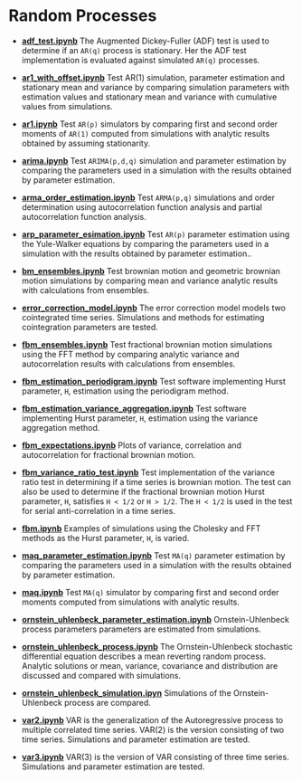 # Random Processes

* **[adf_test.ipynb](http://localhost:8888/lab/tree/notebooks/random_processes/adf_test.ipynb)** The Augmented Dickey-Fuller (ADF) test is used to determine if an `AR(q)` process is stationary. Her the ADF test implementation is evaluated against simulated `AR(q)` processes.

* **[ar1_with_offset.ipynb](http://localhost:8888/lab/tree/notebooks/random_processes/ar1_with_offset.ipynb)** Test AR(1) simulation, parameter estimation and stationary mean and variance by comparing simulation parameters with estimation values and stationary mean and variance with cumulative values from simulations.

* **[ar1.ipynb](http://localhost:8888/lab/tree/notebooks/random_processes/ar1.ipynb)** Test `AR(p)` simulators by comparing first and second order moments of `AR(1)` computed from simulations with analytic results obtained by assuming stationarity.

* **[arima.ipynb](http://localhost:8888/lab/tree/notebooks/random_processes/arima.ipynb)** Test `ARIMA(p,d,q)` simulation and parameter estimation by comparing the parameters used in a simulation with the results obtained by parameter estimation.

* **[arma_order_estimation.ipynb](http://localhost:8888/files/notebooks/random_processes/arma_order_estimation.ipynb?_xsrf=2%7Cdc5622b9%7C972d0332676f9814e33c8e21c7a0a95f%7C1642532355)** Test `ARMA(p,q)` simulations and order determination using autocorrelation function analysis and partial autocorrelation function analysis.

* **[arp_parameter_esimation.ipynb](http://localhost:8888/lab/tree/notebooks/random_processes/arq_parameter_estimation.ipynb)** Test `AR(p)` parameter estimation using the Yule-Walker equations by comparing the parameters used in a simulation with the results obtained by parameter estimation..

* **[bm_ensembles.ipynb](http://localhost:8888/lab/tree/notebooks/random_processes/bm_ensembles.ipynb)** Test brownian motion and geometric brownian motion simulations by comparing mean and variance analytic results with calculations from ensembles.

* **[error_correction_model.ipynb](http://localhost:49307/lab/tree/Develop/gly.fish/alef/notebooks/random_processes/error_correction_model.ipynb)** The error correction model models two cointegrated time series. Simulations and methods for estimating cointegration parameters are tested.

* **[fbm_ensembles.ipynb](http://localhost:8888/lab/tree/notebooks/random_processes/fbm_ensembles.ipynb)** Test fractional brownian motion simulations using the FFT method by comparing analytic variance and autocorrelation results with calculations from ensembles.

* **[fbm_estimation_periodigram.ipynb](http://localhost:8888/lab/tree/notebooks/random_processes/fbm_estimation_periodigram.ipynb)** Test software implementing Hurst parameter, `H`, estimation using the periodigram method.

* **[fbm_estimation_variance_aggregation.ipynb](http://localhost:8888/lab/tree/notebooks/random_processes/fbm_estimation_variance_aggregation.ipynb)** Test software implementing Hurst parameter, `H`, estimation using the variance aggregation method.

* **[fbm_expectations.ipynb](http://localhost:8888/lab/tree/notebooks/random_processes/fbm_expectations.ipynb)** Plots of variance, correlation and autocorrelation for fractional brownian motion.

* **[fbm_variance_ratio_test.ipynb](http://localhost:8888/lab/tree/notebooks/random_processes/fbm_variance_ratio_test.ipynb)** Test implementation of the variance ratio test in determining if a time series is brownian motion. The test can also be used to determine if the fractional brownian motion Hurst parameter, `H`, satisfies `H < 1/2` or `H > 1/2`. The `H < 1/2` is used in the test for serial anti-correlation in a time series.

* **[fbm.ipynb](http://localhost:8888/lab/tree/notebooks/random_processes/fbm.ipynb)** Examples of simulations using the Cholesky and FFT methods as the Hurst parameter, `H`, is varied.

* **[maq_parameter_estimation.ipynb](http://localhost:8888/lab/tree/notebooks/random_processes/maq_parameter_estimation.ipynb)** Test `MA(q)` parameter estimation by comparing the parameters used in a simulation with the results obtained by parameter estimation.

* **[maq.ipynb](http://localhost:8888/lab/tree/notebooks/random_processes/maq.ipynb)** Test `MA(q)` simulator by comparing first and second order moments computed from simulations with analytic results.

* **[ornstein_uhlenbeck_parameter_estimation.ipynb](http://localhost:8888/lab/tree/notebooks/random_processes/ornstein_uhlenbeck_parameter_estimation.ipynb)** Ornstein-Uhlenbeck process parameters parameters are estimated from simulations.

* **[ornstein_uhlenbeck_process.ipynb](http://localhost:8888/lab/tree/notebooks/random_processes/ornstein_uhlenbeck_process.ipynb)** The Ornstein-Uhlenbeck stochastic differential equation describes a mean reverting random process. Analytic solutions or mean, variance, covariance and distribution are discussed and compared with simulations.

* **[ornstein_uhlenbeck_simulation.ipyn](http://localhost:8888/lab/tree/notebooks/random_processes/ornstein_uhlenbeck_simulation.ipynb)** Simulations of the Ornstein-Uhlenbeck process are compared.

* **[var2.ipynb](http://localhost:49307/lab/tree/Develop/gly.fish/alef/notebooks/random_processes/var2.ipynb)** VAR is the generalization of the Autoregressive process to multiple correlated time series. VAR(2) is the version consisting of two time series. Simulations and parameter estimation are tested.

* **[var3.ipynb](http://localhost:49307/lab/tree/Develop/gly.fish/alef/notebooks/random_processes/var3.ipynb)** VAR(3) is the version of VAR consisting of three time series. Simulations and parameter estimation are tested.
